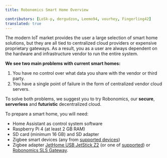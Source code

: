 ```yaml
---
title: Robonomics Smart Home Overview

contributors: [LoSk-p, dergudzon, Leemo94, vourhey, Fingerling42]
translated: true
---
```


The modern IoT market provides the user a large selection of smart home solutions, but they are all tied to centralized cloud providers or expensive proprietary gateways.
As a result, you as a user are always dependent on the hardware and infrastructure vendor to run the entire system.

**We see two main problems with current smart homes:**

1. You have no control over what data you share with the vendor or third party.
2. You have a single point of failure in the form of centralized vendor cloud servers.

<robo-wiki-picture src="home-assistant/ha-problems.png" />

To solve both problems, we suggest you to try Robonomics, our **secure**, **serverless** and **futuristic** decentralized cloud.

<robo-wiki-picture src="home-assistant/ha-robonomics.png" />

To prepare a smart home, you will need:

<robo-wiki-picture src="home-assistant/devices-req.png" />

* Home Assistant as control system software
* Raspberry Pi 4 (at least 2 GB RAM)
* SD card (minimum 16 GB) and SD adapter
* Zigbee smart devices (any from [supported devices](https://slsys.io/action/supported_devices.html))
* Zigbee adapter [JetHome USB JetStick Z2](https://jethome.ru/z2/) (or one of [supported](https://www.zigbee2mqtt.io/information/supported_adapters.html)) or [Robonomics SLS Gateway](https://easyeda.com/ludovich88/robonomics_sls_gateway_v01).

[//]: # ()
[//]: # (<robo-wiki-note type="warning" title="Clean set up">)

[//]: # ()
[//]: # (  Pay attention that this method implies setting up a whole new OS on your Raspberry Pi. If you have one with some vital)

[//]: # (  information, please install Home Assistant **Docker** or **Core** following )

[//]: # (  [official guides]&#40;https://www.home-assistant.io/installation/raspberrypi&#41; and then augment them with Robonomics. There )

[//]: # (  are dedicated guides to add Robonomics Integration to your existing Home Assistant [Core]&#40;/docs/hass-install-core&#41; and)

[//]: # (  [Docker]&#40;/docs/hass-install-docker&#41;.)

[//]: # ()
[//]: # (</robo-wiki-note>)
